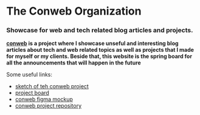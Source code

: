 # The Conweb Organization
### Showcase for web and tech related blog articles and projects.

**<a href="https://conweb.tech" target="_blank" rel="noreferrer">conweb</a> is a project where I showcase unseful and interesting blog articles about tech and web related topics as well as  projects  that I made for myself or my clients.
Beside that, this website is the spring board for all the announcements that will happen in the future**

Some useful links:

- <a href="https://drive.google.com/file/d/1LZh6Aw0oVw3RT1lRBq8K0SUQi_tKS5M4/view?usp=sharing" target="_blank">sketch of teh conweb project</a>
- <a href="https://github.com/orgs/The-Conweb-Organization/projects/1" target="_blank">project board</a>
- <a href="https://www.figma.com/file/vwgfzPmHoXaE4MmveNkLYX/Conweb-Organization?node-id=1%3A14" target="_blank">conweb figma mockup</a>
- <a href="https://github.com/The-Conweb-Organization/conweb" target="_blank">conweb project repository</a>
